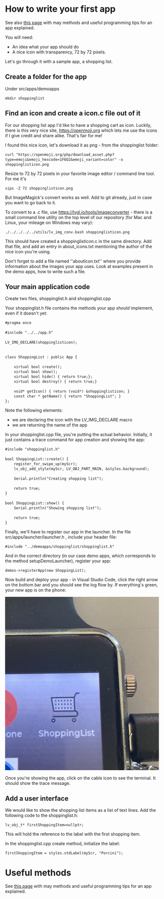 # How to write your first app

See also [this page](app.md) with may methods and useful programming tips for an app explained.

You will need:

 - An idea what your app should do
 - A nice icon with transparency, 72 by 72 pixels.

 Let's go through it with a sample app, a shopping list.

 ## Create a folder for the app
 Under src/apps/demoapps
 
    mkdir shoppinglist

 ## Find an icon and create a icon.c file out of it
 For our shopping list app I'd like to have a shopping cart as icon. Luckily, there is this
 very nice site, https://openmoji.org which lets me use the icons if I give credit and share alike.
 That's fair for me!

 I found this nice icon, let's download it as png - from the shoppinglist folder:

    curl "https://openmoji.org/php/download_asset.php?type=emoji&emoji_hexcode=1F6D2&emoji_variant=color" -o shoppinglisticon.png

Resize to 72 by 72 pixels in your favorite image editor / command line tool. For me it's

    sips -Z 72 shoppinglisticon.png

But ImageMagick's convert works as well. Add to git already, just in case you want to go back to it.

To convert to a .c file, use https://lvgl.io/tools/imageconverter - there is a small command line utility on the top level of our repository (for Mac and Linux, your mileage on Windows may vary):

    ./../../../../utils/lv_img_conv.bash shoppinglisticon.png

This should have created a shoppinglisticon.c in the same directory. Add that file, and add an entry
in about_icons.txt mentioning the author of the nice icon you're using.

Don't forget to add a file named ''abouticon.txt'' where you provide information about the images your app
uses. Look at examples present in the demo apps, how to write such a file.

## Your main application code
Create two files, shoppinglist.h and shoppinglist.cpp

Your shoppinglist.h file contains the methods your app *should* implement, even if it doesn't yet:

    #pragma once

    #include "../../app.h"

    LV_IMG_DECLARE(shoppinglisticon);


    class ShoppingList : public App {

        virtual bool create();
        virtual bool show();
        virtual bool hide() { return true;};
        virtual bool destroy() { return true;}
        
        void* getIcon() { return (void*) &shoppinglisticon; }
        const char * getName() { return "ShoppingList"; }
    };

Note the following elements:
  - we are declaring the icon with the LV_IMG_DECLARE macro
  - we are returning the name of the app

In your shoppinglist.cpp file, you're putting the actual behavior. Initially, it just contains
a trace command for app creation and showing the app:

    #include "shoppinglist.h"

    bool ShoppingList::create() {
        register_for_swipe_up(myScr);
        lv_obj_add_style(myScr, LV_OBJ_PART_MAIN, &styles.background);

        Serial.println("Creating shopping list");

        return true;
    }

    bool ShoppingList::show() {
        Serial.println("Showing shopping list");

        return true;
    }

Finally, we'll have to register our app in the launcher. In the file src/apps/launcher/launcher.h , include your header file:

    #include "../demoapps/shoppinglist/shoppinglist.h"

And in the correct directory (in our case demo apps, which corresponds to the method setupDemoLauncher), register your app:

    demos->registerApp(new ShoppingList);

Now build and deploy your app - in Visual Studio Code, click the right arrow on the bottom bar and you should see the log flow by. If everything's green, your new app is on the phone:

![Your watch showing the shopping list](screenshot_deployed.jpg)

Once you're showing the app, click on the cable icon to see the terminal. It should show
the trace message.

## Add a user interface
We would like to show the shopping list items as a list of text lines. Add the following code
to the shoppinglist.h:

    lv_obj_t* firstShoppingItem=nullptr;

This will hold the reference to the label with the first shopping item.

In the shoppinglist.cpp create method, initialize the label:

    firstShoppingItem = styles.stdLabel(myScr, "Porcini");

# Useful methods
See [this page](app.md) with may methods and useful programming tips for an app explained.